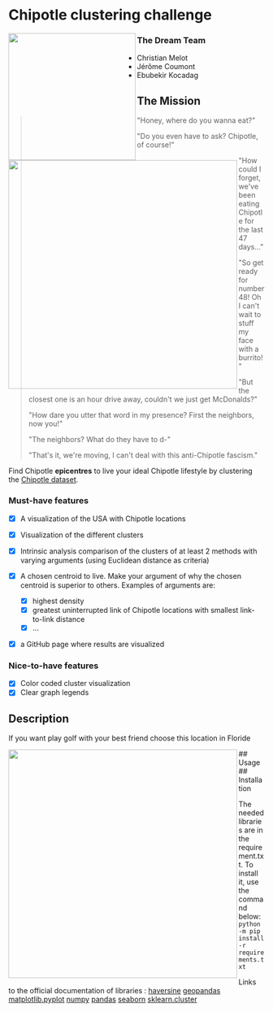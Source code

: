 # Chipotle clustering challenge

<img src="https://assets.stickpng.com/images/58429a9ca6515b1e0ad75ae3.png" align="left" width="250"/>

### The Dream Team
- Christian Melot
- Jérôme Coumont
- Ebubekir Kocadag

## The Mission
<img src="https://media.istockphoto.com/photos/romantic-couple-eating-street-tacos-at-outdoor-mexican-restaurant-picture-id932534338?k=6&m=932534338&s=612x612&w=0&h=9RXIf7fsAEGVynwKKv0oAq5Rg8Wrg1END87XEzA0_zg=" align="left" width="450"/>

>
>"Honey, where do you wanna eat?"
>
>"Do you even have to ask? Chipotle, of course!"
>
>"How could I forget, we've been eating Chipotle for the last 47 days..."
>
>"So get ready for number 48! Oh I can't wait to stuff my face with a burrito!"
>
>"But the closest one is an hour drive away, couldn't we just get McDonalds?"
>
>"How dare you utter that word in my presence? First the neighbors, now you!"
>
>"The neighbors? What do they have to d-"
>
>"That's it, we're moving, I can't deal with this anti-Chipotle fascism."

Find Chipotle **epicentres** to live your ideal Chipotle lifestyle by clustering the [Chipotle dataset](chipotle_locations.csv).
### Must-have features

- [X] A visualization of the USA with Chipotle locations
- [X] Visualization of the different clusters
- [X] Intrinsic analysis comparison of the clusters of at least 2 methods with varying arguments (using Euclidean distance as criteria)
- [X] A chosen centroid to live. Make your argument of why the chosen centroid is superior to others. Examples of arguments are:
    - [X] highest density
    - [X] greatest uninterrupted link of Chipotle locations with smallest link-to-link distance
    - [X] ...
- [X] a GitHub page where results are visualized


### Nice-to-have features

- [X] Color coded cluster visualization
- [X] Clear graph legends

## Description
If you want play golf with your best friend choose this location in Floride

<img src="https://www.francetvinfo.fr/image/75s4gq87o-9885/580/326/21972405.jpg" align="left" width="450"/>
## Usage
## Installation

The needed libraries are in the requirement.txt. To install it, use the command below:
`python -m pip install -r requirements.txt`

Links to the official documentation of libraries :
[haversine](https://pypi.org/project/haversine/)
[geopandas](https://geopandas.org/)
[matplotlib.pyplot](https://matplotlib.org/tutorials/introductory/pyplot.html)
[numpy](https://numpy.org/doc/stable/)
[pandas](https://pandas.pydata.org/docs/)
[seaborn](https://seaborn.pydata.org/tutorial.html)
[sklearn.cluster](https://scikit-learn.org/stable/modules/clustering.html)

